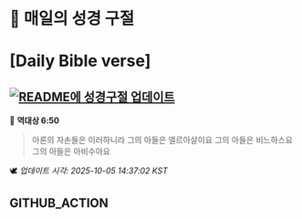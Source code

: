 # 🙏 매일의 성경 구절
# [Daily Bible verse]
## [![README에 성경구절 업데이트](https://github.com/DONGSUKA/first_test/actions/workflows/update-readme-bible.yml/badge.svg)](https://github.com/DONGSUKA/first_test/actions/workflows/update-readme-bible.yml)
<!-- START_BIBLE_VERSE -->
📖 **역대상 6:50**
> 아론의 자손들은 이러하니라 그의 아들은 엘르아살이요 그의 아들은 비느하스요 그의 아들은 아비수아요

🕊️ _업데이트 시각: 2025-10-05 14:37:02 KST_
  <!-- END_BIBLE_VERSE -->
## GITHUB_ACTION
